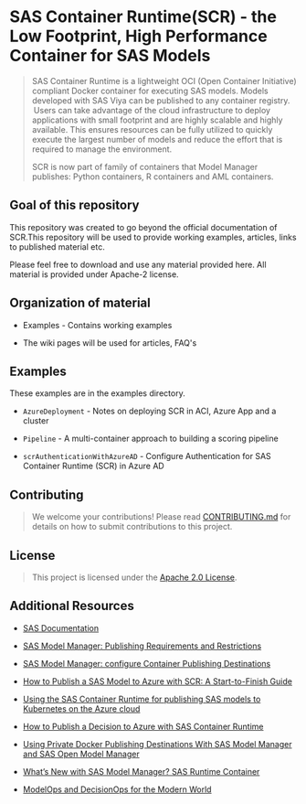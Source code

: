 # SAS Container Runtime(SCR) - the Low Footprint, High Performance Container for SAS Models

<blockquote>
SAS Container Runtime is a lightweight OCI (Open Container Initiative)
compliant Docker container for executing SAS models. Models developed with SAS
Viya can be published to any container registry.  Users can take advantage of the cloud infrastructure to deploy applications with small footprint and are highly scalable and highly available. This ensures resources can be fully utilized to quickly execute the largest number of models and reduce the effort that is required to manage the environment.

SCR is now part of family of containers that Model Manager publishes: Python containers, R containers and AML containers.
</blockquote>

## Goal of this repository

This repository was created to go beyond the official documentation of SCR.This repository will be used to provide working examples, articles, links to published material etc.

Please feel free to download and use any material provided here. All material is provided under Apache-2 license.

## Organization of material

- Examples - Contains working examples

- The wiki pages will be used for articles, FAQ's

## Examples

These examples are in the examples directory.

- `AzureDeployment` - Notes on deploying SCR in ACI, Azure App and a cluster

- `Pipeline` - A multi-container approach to building a scoring pipeline

- `scrAuthenticationWithAzureAD` - Configure Authentication for SAS Container Runtime (SCR) in Azure AD

## Contributing

> We welcome your contributions! Please read [CONTRIBUTING.md](CONTRIBUTING.md) for details on how to submit contributions to this project. 

## License

> This project is licensed under the [Apache 2.0 License](LICENSE).

## Additional Resources

- [SAS Documentation](https://go.documentation.sas.com/doc/en/mascrtcdc/v_001/mascrtag/n0vobwu1imdrzin1xjuc8v717sw0.htm)

- [SAS Model Manager: Publishing Requirements and Restrictions](https://go.documentation.sas.com/doc/en/mdlmgrcdc/v_009/mdlmgrug/n1nrmfpk1ysdt6n1a3ysrcljhuuy.htm)

- [SAS Model Manager: configure Container Publishing Destinations](https://go.documentation.sas.com/doc/en/sasadmincdc/v_016/calpubdest/p02scrqf37kexwn1gi60khpshifz.htm#p1f2d2x0t2a3vvn1j88t6ix1f6gm)

- [How to Publish a SAS Model to Azure with SCR: A Start-to-Finish Guide](https://communities.sas.com/t5/SAS-Communities-Library/How-to-Publish-a-SAS-Model-to-Azure-with-SCR-A-Start-to-Finish/ta-p/768714)

- [Using the SAS Container Runtime for publishing SAS models to Kubernetes on the Azure cloud](https://communities.sas.com/t5/SAS-Communities-Library/Using-the-SAS-Container-Runtime-for-publishing-SAS-models-to/ta-p/760835)

- [How to Publish a Decision to Azure with SAS Container Runtime](https://communities.sas.com/t5/SAS-Communities-Library/How-to-Publish-a-Decision-to-Azure-with-SAS-Container-Runtime/ta-p/769778)

- [Using Private Docker Publishing Destinations With SAS Model
Manager and SAS Open Model Manager](https://communities.sas.com/t5/SAS-Communities-Library/What-s-New-with-SAS-Model-Manager-SAS-Runtime-Container/ta-p/760475)

- [What’s New with SAS Model Manager? SAS Runtime Container](https://communities.sas.com/t5/SAS-Communities-Library/What-s-New-with-SAS-Model-Manager-SAS-Runtime-Container/ta-p/760475)

- [ModelOps and DecisionOps for the Modern World](https://communities.sas.com/t5/SAS-Communities-Library/ModelOps-and-DecisionOps-for-the-Modern-World/ta-p/750451)


